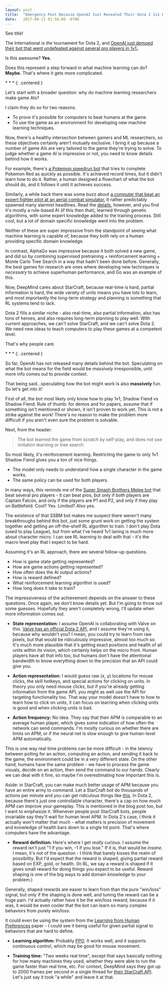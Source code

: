```yaml
---
layout: post
title:  "Emergency Post Because OpenAI Just Revealed Their Dota 2 1v1 Bot And I Have Opinions"
date:   2017-08-11 01:56:00 -0700
---
```


See title!

The International is *the* tournament for Dota 2, and
[OpenAI just demoed
their bot that went undefeated against several pro players in 1v1.](https://blog.openai.com/dota-2/).

Is this awesome? **Yes.**

Does this represent a step forward in what machine learning can do?
**Maybe.** That's where it gets more complicated.

\* \* \*
{: .centered }

Let's start with a broader question: why do machine learning researchers
make game AIs?

I claim they do so for two reasons.

* To prove it's possible for computers to beat humans at the game.
* To use the game as an environment for developing new machine learning
techniques.

Now, there's a healthy intersection between gamers and ML researchers, so
these objectives certainly aren't mutually exclusive.
I bring it up because a number of game AIs are very tailored to the game
they're trying to solve. To judge whether a game AI is impressive or not,
you need to know details behind how it works.

For example, there's [a Pokemon speedrun bot](https://github.com/jonese1234/PokeBotBad)
that tries to complete Pokemon Red as quickly as possible. It's achieved
record times, but it didn't learn how to do it. Rather, a human designed a
flowchart of what the bot should do, and it follows it until it achieves
success.

Similarly, a while back there was some buzz about
[a computer that beat an expert fighter pilot at an aerial combat simulator.](http://magazine.uc.edu/editors_picks/recent_features/alpha.html)
It rather predictably spawned many alarmist headlines.
Read the [details](https://www.omicsgroup.org/journals/genetic-fuzzy-based-artificial-intelligence-for-unmanned-combat-aerialvehicle-control-in-simulated-air-combat-missions-2167-0374-1000144.pdf),
however, and you find it's mostly a rule-based AI (if this then that),
learned through genetic algorithms, with some expert knowledge added to the
training process. Still cool, but a lot of domain specific knowledge went
into the problem.

Neither of these are super impressive from the standpoint of seeing what
machine learning is capable of, because they both rely on a human
providing specific domain knowledge.

In contrast, AlphaGo was impressive because it both solved a new game,
and did so by combining supervised pretraining + reinforcement
learning + Monte Carlo Tree Search in a way that hadn't been done before.
Generally, the best games for research are ones where developing new
techniques is *necessary* to achieve superhuman performance, and Go was
an example of this.

Now, DeepMind cares about StarCraft, because real-time is hard, partial
information is hard, the wide variety of units means you have lots to learn,
and most importantly the long-term strategy and planning is something that
RL systems tend to lack.

Dota 2 fills a similar niche - also real-time, also partial information,
also has tons of heroes, and also requires long-term planning to play well.
With current approaches, we can't solve StarCraft, and we can't solve Dota 2.
We need new ideas to teach computers to play these games at a competent
level.

That's why people care.

\* \* \*
{: .centered }

So far, OpenAI has not released many details behind the bot.
Speculating on what the bot means for the field would be *massively*
irresponsible, until more info comes out to provide context.

That being said...speculating how the bot might work is also **massively**
fun. So let's get into it!

First of all, the bot most likely only know how to play 1v1, Shadow Fiend
vs Shadow Fiend. Rule of thumb: for demos and for papers, assume that if something
isn't mentioned or shown, it isn't proven to work yet.
This is not a strike against the work! There's no reason to make the problem
more difficult if you aren't even sure the problem is solvable.

Next, from the header:

> The bot learned the game from scratch by self-play, and does not use imitation learning or tree search.

So most likely, it's reinforcement learning. Restricting the game
to only 1v1 Shadow Fiend gives you a ton of nice things.

* The model only needs to understand how a single character in the game works.
* The same policy can be used for both players.

In many ways, this reminds me of the [Super Smash Brothers Melee bot](https://github.com/vladfi1/phillip)
that beat several pro players - it can beat pros, but only if both players
are Captain Falcon, and only if the players are P1 and P2, and only if they
play on Battlefield. Cool? Yes. Limited? Also yes.

The existence of that SSBM bot makes me suspect there weren't many breakthroughs behind
this bot, just some grunt work on getting the system together and getting
an off-the-shelf RL algorithm to train. I don't play Dota (used to play
League), but from what I've heard 1v1 laning is much more about character
micro. I can see RL learning to deal with that - it's the macro level play
that I expect to be hard.

Assuming it's an RL approach, there are several follow-up questions.

* How is game state getting represented?
* How are game actions getting represented?
* How often does the AI output actions?
* How is reward defined?
* What reinforcement learning algorithm is used?
* How long does it take to train?

The impressiveness of the achievement depends on the answer to these
questions. Once again, we don't know details yet. But I'm going
to throw out some guesses. Hopefully they aren't completely wrong, I'll update
when more information comes out.

* **State representation:** I assume OpenAI is collaborating with Valve
on this. [Valve has an official Dota 2 API](https://developer.valvesoftware.com/wiki/Dota_2_Workshop_Tools/Scripting/API),
and I assume they're using it, because why wouldn't you? I mean, you could
try to learn from raw pixels, but that would be ridiculously impressive,
almost too much so. It's much more plausible that it's getting exact positions
and health of all units within its vision, which certainly helps on the micro
front. Human players have all that info too, but humans don't have the attentional
bandwidth to know everything down to the precision that an API could give you.

* **Action representation:** I would guess raw (x, y) locations for mouse clicks,
the skill hotkeys, and special actions for clicking on units. In theory
you only need mouse clicks, but if you're already getting information from
the game API, you might as well use the API for targeting functionality too.
That way your model doesn't have to how to learn how to click on units, it
can focus on learning when clicking units is good and when clicking units is bad.

* **Action frequency:** No idea. They say that their APM is
comparable to an average human player, which gives some indication of how often
the network can send commands. I'm mostly curious on whether there are limits on
APM, or if the neural net is slow enough to give human-level APM automatically.

This is one way real time problems can be more difficult - in the latency
between polling for an action, computing an action, and sending it back to the
game, the environment could be in a very different state. On the other hand,
humans have the same problem - we have to process the game visuals, decide
on an action, then send the command to our hands. Clearly we can deal with it
fine, so maybe I'm overestimating how important this is.

Aside: in StarCraft, you can make much better usage of APM because you have
an entire army to command. Let a StarCraft bot do thousands of actions per minute
and you can get ridiculous things like [this](https://www.youtube.com/watch?v=0BS8Mbqbnmk).
In Dota 2, because there's just one controllable character, there's a cap on
how much APM can improve your gameplay. This is mentioned in the blog post too,
but I want to emphasize it. Whenever people post StarCraft bots, people
invariable say they'll wait for human level APM. In Dota 2's case, I think
it actually won't matter that much - what matters is precision of movement
and knowledge of health bars down to a single hit point. That's where
computers have the advantage.

* **Reward definition:** Here's where I get *really* curious. I assume the reward
isn't just "1 if you win, -1 if you lose." If it is, that would be *insane*.
I mean, it's not of the question - I think that barely kisses the realm of
possibility. But I'd expect that the reward is shaped, giving partial reward
based on EXP, gold, or health. (In RL, we say a reward is shaped if it gives
small reward for doing things you expect to be useful. Reward shaping is one
of the big ways to add domain knowledge to your problem.)

Generally, shaped rewards are easier to learn from than the pure "win/loss"
signal, but only if the shaping is done well, and tuning the reward
can be a huge pain. I'd actually rather have it be the win/loss reward, because
if it was, it would be even cooler that the bot can learn so many complex
behaviors from purely win/loss.

It could even be using the system from the [Learning from Human Preferences](https://blog.openai.com/deep-reinforcement-learning-from-human-preferences/)
paper - I could see it being useful for given partial signal to behaviors
that are hard to define.

* **Learning algorithm:** Probably [PPO](https://blog.openai.com/openai-baselines-ppo/).
It works well, and it supports continuous control, which may be good for
mouse movement.

* **Training time:** "Two weeks real time", except that says basically
nothing for how many machines they used, whether they were able to run the
game faster than real time, etc. For context, DeepMind says they got up
to 2000 frames per second in a single thread for [their StarCraft API](https://deepmind.com/blog/deepmind-and-blizzard-open-starcraft-ii-ai-research-environment/).
Let's just say it took "a while" and leave it at that.
